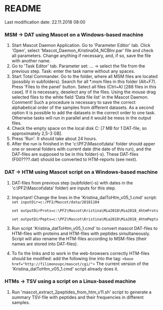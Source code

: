 # README
Last modification date: 22.11.2018 08:00


### MSM -> DAT using Mascot on a Windows-based machine
1. Start Mascot Daemon Application. Go to 'Parameter Editor' tab. Click 'Open', select 'Mascot_Daemon_Kristina04_NCBInr.par' file and check all parameters. Change anything if necessary, and, if so, save the file with another name.
2. Go to 'Task Editor' tab. Parameter set: ... -> select the file from the previous step. Task: enter the task name without any spaces.
3. Start Total Commander. Go to the folder, where all MSM files are located (possibly in subfolders). Search for all *.msm files in this folder (Alt+F7). Press 'Files to the panel' button. Select all files (Ctrl+A) [288 files in this case]. If it is necessary, deselect any of the files. Using the mouse drag selected files to the white field 'Data file list' in the Mascot Daemon. Comment! Such a procedure is necessary to save the correct alphabetical order of the samples from different datasets. As a second option it is possible to add the datasets in the correct order to one task. Otherwise tasks will run in parallel and it would be mess in the output files.
4. Check the empty space on the local disk C: [7 MB for 1 DAT-file, so approximately 2,5-3 GB].
5. Press 'Run'. It should take about 24 hours.
6. After the run is finished in the 'c:\PF2\Mascot\data\' folder should apper one or several folders with current date (the date of this run), and the DAT-files are supposed to be in this folder(-s). These DAT-files (F00????.dat) should be converted to HTM-reports (see next).


### DAT -> HTM using Mascot script on a Windows-based machine
1. DAT-files from previous step (subfolder(-s) with dates in the 'c:\PF2\Mascot\data\' folder) are inputs for this step.
2. Important! Change the lines in the 'Kristina_datToHtm_v05_1.cmd' script:
	`set inputDir=c:/PF2/Mascot/data/20181104`
	
	`set outputDirProts=c:\PF2\Mascot\Kristina\Mia2018\Mia2018_4htmProts`
	
	`set outputDirPepts=c:\PF2\Mascot\Kristina\Mia2018\Mia2018_4htmPepts`
	
3. Run script 'Kristina_datToHtm_v05_1.cmd' to convert mascot DAT-files to HTM-files with proteins and HTM-files with peptides simultaneously. Script will also rename the HTM-files according to MSM-files (their names are stored into DAT-files).
4. To fix the links and to work in the web-browsers correctly HTM-files should be modified: add the following line into the <HEAD> tag:
	`<base href="http://filimonovpc/mascot/cgi/">`
The current version of the 'Kristina_datToHtm_v05_1.cmd' script already does it.


### HTMs -> TSV using a script on a Linux-based machine
1. Run 'mascot_extract_2peptides_from_htm_v11.sh' script to generate a summary TSV-file with peptides and their frequencies in different samples.
